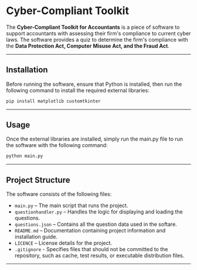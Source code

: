 # **Cyber-Compliant Toolkit**

The **Cyber-Compliant Toolkit for Accountants** is a piece of software to support accountants with assessing their firm's compliance to current cyber laws. The software provides a quiz to determine the firm's compliance with the **Data Protection Act, Computer Misuse Act, and the Fraud Act**.

---

## **Installation**

Before running the software, ensure that Python is installed, then run the following command to install the required external libraries:

```sh
pip install matplotlib customtkinter
```

---

## **Usage**

Once the external libraries are installed, simply run the main.py file to run the software with the following command:

```sh
python main.py
```

---

## **Project Structure**

The software consists of the following files:

- `main.py` – The main script that runs the project.
- `questionhandler.py` – Handles the logic for displaying and loading the questions.
- `questions.json` – Contains all the question data used in the softare.
- `README.md` – Documentation containing project information and installation guide.
- `LICENCE` – License details for the project.
- `.gitignore` - Specifies files that should not be committed to the repository, such as cache, test results, or executable distribution files.

---

